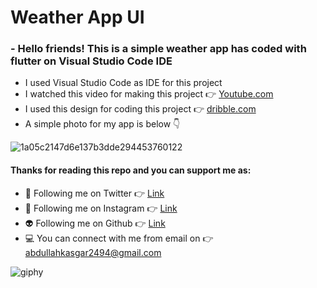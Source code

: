 # Weather App UI
### - Hello friends! This is a simple weather app has coded with flutter on Visual Studio Code IDE

- I used Visual Studio Code as IDE for this project
- I watched this video for making this project 👉 [Youtube.com](https://www.youtube.com/watch?v=3KailS4r-es)
- I used this design for coding this project 👉 [dribble.com](https://dribbble.com/shots/14562207--22-Weather-Forecast-App-MobileApp-Concept/attachments/6251619?mode=media)
- A simple photo for my app is below 👇


![1a05c2147d6e137b3dde294453760122](https://user-images.githubusercontent.com/88820048/168496304-007867f9-9e70-4bbb-b580-7b0f8737faf8.jpg)


#### Thanks for reading this repo and you can support me as:

- 👻 Following me on Twitter 👉 [Link](https://twitter.com/AbdullahKasgar)
- 🤖 Following me on Instagram 👉 [Link](https://www.instagram.com/jay_official_24_/)
- 👽 Following me on Github 👉 [Link](https://github.com/abdullah0912/)
- 💻 You can connect with me from email on 👉 [abdullahkasgar2494@gmail.com](abdullahkasgar2494@gmail.com)


![giphy](https://user-images.githubusercontent.com/88820048/167713029-812de49b-2df0-431d-87b1-fa0bf6060065.gif)
